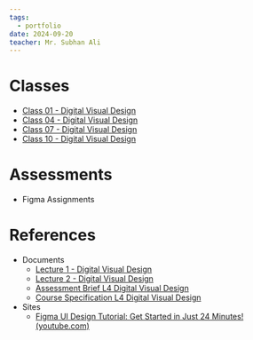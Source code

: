 ```yaml
---
tags:
  - portfolio
date: 2024-09-20
teacher: Mr. Subhan Ali
---
```

# Classes
- [Class 01 - Digital Visual Design](Class%2001%20-%20Digital%20Visual%20Design.md)
- [Class 04 - Digital Visual Design](Class%2004%20-%20Digital%20Visual%20Design.md)
- [Class 07 - Digital Visual Design](Class%2007%20-%20Digital%20Visual%20Design.md)
- [Class 10 - Digital Visual Design](Class%2010%20-%20Digital%20Visual%20Design.md)
# Assessments
- Figma Assignments
# References
- Documents
	- [Lecture 1 - Digital Visual Design](Documents/Lecture%201%20-%20Digital%20Visual%20Design.pdf)
	- [Lecture 2 - Digital Visual Design](Documents/Lecture%202%20-%20Digital%20Visual%20Design.pdf)
	- [Assessment Brief L4 Digital Visual Design](Documents/Assessment%20Brief%20L4%20Digital%20Visual%20Design.pdf)
	- [Course Specification L4 Digital Visual Design](Documents/Course%20Specification%20L4%20Digital%20Visual%20Design.pdf)
- Sites
	- [Figma UI Design Tutorial: Get Started in Just 24 Minutes! (youtube.com)](https://www.youtube.com/watch?v=FTFaQWZBqQ8)